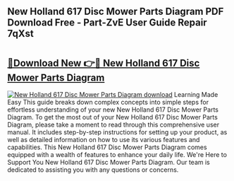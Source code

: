 ## New Holland 617 Disc Mower Parts Diagram PDF Download Free - Part-ZvE User Guide Repair 7qXst

# <h2><a href="http://dfovqey.blite.top/?on=New+Holland+617+Disc+Mower+Parts+Diagram">🔗Download New 👉🔴 New Holland 617 Disc Mower Parts Diagram</a></h2>

[![New Holland 617 Disc Mower Parts Diagram download](https://i.imgur.com/lujVjoI.png)](http://dfovqey.blite.top/?on=New+Holland+617+Disc+Mower+Parts+Diagram)
Learning Made Easy This guide breaks down complex concepts into simple steps for effortless understanding of your new New Holland 617 Disc Mower Parts Diagram. To get the most out of your New Holland 617 Disc Mower Parts Diagram, please take a moment to read through this comprehensive user manual. It includes step-by-step instructions for setting up your product, as well as detailed information on how to use its various features and capabilities. This New Holland 617 Disc Mower Parts Diagram comes equipped with a wealth of features to enhance your daily life. We're Here to Support You New Holland 617 Disc Mower Parts Diagram. Our team is dedicated to assisting you with any questions or concerns.
